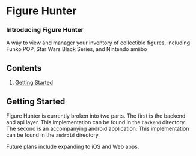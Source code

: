 # Figure Hunter

### Introducing Figure Hunter
A way to view and manager your inventory of collectible figures, including Funko POP, Star Wars Black Series, and Nintendo amiibo

## Contents

1. [Getting Started](#getting-started)

## Getting Started

Figure Hunter is currently broken into two parts. 
The first is the backend and api layer. This implementation can be found in the `backend` directory.
The second is an accompanying android application. This implementation can be found in the `android` directory.

Future plans include expanding to iOS and Web apps.
